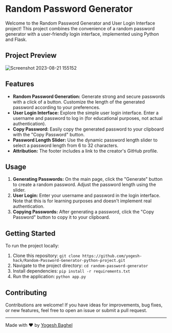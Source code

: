 # Random Password Generator

Welcome to the Random Password Generator and User Login Interface project! This project combines the convenience of a random password generator with a user-friendly login interface, implemented using Python and Flask.

## Project Preview

![Screenshot 2023-08-21 155152](https://github.com/yogesh-hack/Random-Password-generator-python-project/assets/83384315/e765accf-78b8-4560-a1a2-534f47673b27)

## Features

- **Random Password Generation:** Generate strong and secure passwords with a click of a button. Customize the length of the generated password according to your preferences.
- **User Login Interface:** Explore the simple user login interface. Enter a username and password to log in (for educational purposes, not actual authentication).
- **Copy Password:** Easily copy the generated password to your clipboard with the "Copy Password" button.
- **Password Length Slider:** Use the dynamic password length slider to select a password length from 6 to 32 characters.
- **Attribution:** The footer includes a link to the creator's GitHub profile.

## Usage

1. **Generating Passwords:** On the main page, click the "Generate" button to create a random password. Adjust the password length using the slider.
2. **User Login:** Enter your username and password in the login interface. Note that this is for learning purposes and doesn't implement real authentication.
3. **Copying Passwords:** After generating a password, click the "Copy Password" button to copy it to your clipboard.

## Getting Started

To run the project locally:

1. Clone this repository: `git clone https://github.com/yogesh-hack/Random-Password-Generator-python-project.git`
2. Navigate to the project directory: `cd random-password-generator`
3. Install dependencies: `pip install -r requirements.txt`
4. Run the application: `python app.py`

## Contributing

Contributions are welcome! If you have ideas for improvements, bug fixes, or new features, feel free to open an issue or submit a pull request.

---

Made with ❤️ by [Yogesh Baghel](https://github.com/yogesh-hack)


